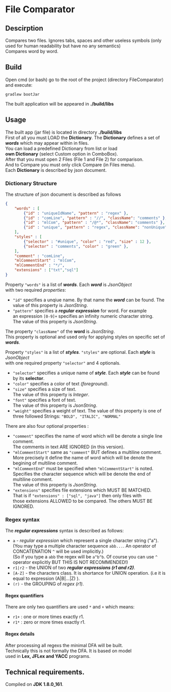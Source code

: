 # File Comparator
## Descirption
Compares two files. Ignores tabs, spaces and other useless symbols (only used for human readability but have no any semantics)  
Compares word by word.
## Build
Open cmd (or bash) go to the root of the project (directory FileComparator) and execute:
```
gradlew bootJar
```
The built application will be appeared in **./build/libs**

## Usage
The built app (jar file) is located in directory **./build/libs**  
First of all you must LOAD the **Dictionary**. The **Dictionary**
defines a set of ***words*** which may appear within in files.  
You can load a predefined Dictionary from list or load  
**own Dictionary** (select Custom option in ComboBox).  
After that you must open 2 Files (File 1 and File 2) for comparison.  
And to Compare you must only click Compare (in Files menu).  
Each **Dictionary** is described by json document.  
### Dictionary Structure
The structure of json document is described as follows
>  
```json
{  
    "words" : [  
        {"id" : "uniqueIdName", "pattern" : "regex" },  
        {"id" : "comLine", "pattern" : "//", "className": "comments" },  
        {"id" : "mlCom", "pattern" : "/@*", "className": "comments" },  
        {"id" : "unique", "pattern" : "regex", "className": "nonUnique" }  
    ],   
    "styles" : [  
        {"selector" : "#unique", "color" : "red", "size" : 12 },  
        {"selector" : "comments", "color" : "green" },  
    ],  
    "comment" : "comLine",  
    "mlCommentStart" : "mlCom",  
    "mlCommentEnd" : "*/",  
    "extensions" : ["txt","sql"]  
}
```

Property `"words"` is a list of ***words***. Each ***word*** is *JsonObject*  
with two required *properties*:  
 - `"id"` specifies a unqiue name. By that name the ***word*** can be found.
 The value of this property is *JsonString*.
 - `"pattern"` specifies a ***regular expression*** for word. For example  
 an expression `[0-9]+` specifies an infinity numeric character string.  
 The value of this property is *JsonString*.  

The property `"className"` of the **word** is *JsonString*.  
This property is optional and used only for applying styles on specific set of ***words***.

Property `"styles"` is a list of ***styles***. `"styles"` are optional. Each ***style*** is *JsonObject*    
with one required property `"selector"` and 4 optionals.
 - `"selector"` specifies a unique name of ***style***.
 Each ***style*** can be found by its **selector**.
 - `"color"` specifies a color of text *(foreground)*.
 - `"size"` specifies a size of text.  
 The value of this property is *Integer*.
 - `"font"` specifies a font of text.  
 The value of this property is *JsonString*.
 - `"weight"` specifies a weight of text.
 The value of this property is one of three followed Strings:
 ```"BOLD", "ITALIC", "NORMAL"```
 
There are also four optional properties :
 - `"comment"` specifies the name of word which will be denote a single line comment.  
 The comments in text ARE IGNORED (in this version).
 - `"mlCommentStart"` same as `"comment"` BUT defines a multiline comment.  
 More precisely it define the name of word which will be denote the begining of multiline comment.
 - `"mlCommentEnd"` must be specified when `"mlCommentStart"` is noted.  
 Specifies the character sequence which will be denote the end of multiline comment.  
 The value of this property is *JsonString*.
 - `"extensions"` specifies file extensions which MUST BE MATCHED.  
 That is if `"extensions" : ["sql", "java"]` then only files with  
 those extensions ALLOWED to be compared. The others MUST BE IGNORED.
 
### Regex syntax
The ***regular expressions*** syntax is described as follows: 
 - `a` - *regular expression* which represent a single character string ("a"). 
 (You may type a multiple character sequence `abb...`. An operator of CONCATENATION `^` will be used implicitly.)  
 (So if you type a `abb` the regex will be `a^b^b`. Of course you can use `^` operator explicitly BUT THIS IS NOT RECOMMENDED!) 
 - `r1|r2` - the UNION of two ***regular expressions (r1 and r2)***.
 - `[A-Z]` - the characters class. It is shortance for UNION operation. (i.e it is equal to expression (A|B|...|Z)    ).
 - `(r)` - the GROUPING of *regex (r1)*.

#### Regex quantifiers
There are only two quantifiers are used `*` and `+` which means:
 - `r1+` : one or more times exactly r1.
 - `r1*` : zero or more times exactly r1.

#### Regex details
After processing all regexs the minimal DFA will be built.  
Technically this is not formally the DFA. It is based on model  
used in **Lex, JFLex and YACC** programs.

## Technical requirements.
Compiled on **JDK 1.8.0_161**.
